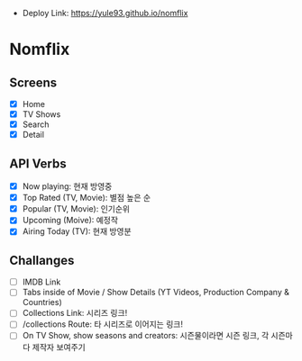 
- Deploy Link: https://yule93.github.io/nomflix

# Nomflix

## Screens

- [x] Home
- [x] TV Shows
- [x] Search
- [x] Detail

## API Verbs

- [x] Now playing: 현재 방영중
- [x] Top Rated (TV, Movie): 별점 높은 순
- [x] Popular (TV, Movie): 인기순위
- [x] Upcoming (Moive): 예정작
- [x] Airing Today (TV): 현재 방영분

## Challanges

- [ ] IMDB Link
- [ ] Tabs inside of Movie / Show Details (YT Videos, Production Company & Countries)
- [ ] Collections Link: 시리즈 링크!
- [ ] /collections Route: 타 시리즈로 이어지는 링크!
- [ ] On TV Show, show seasons and creators: 시즌물이라면 시즌 링크, 각 시즌마다 제작자 보여주기
